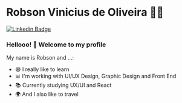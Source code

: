 <!--
### Hi there 👋
**robsonvinicius/robsonvinicius** is a ✨ _special_ ✨ repository because its `README.md` (this file) appears on your GitHub profile.

Here are some ideas to get you started:

- 🔭 I’m currently working on ...
- 🌱 I’m currently learning ...
- 👯 I’m looking to collaborate on ...
- 🤔 I’m looking for help with ...
- 💬 Ask me about ...
- 📫 How to reach me: ...
- 😄 Pronouns: ...
- ⚡ Fun fact: ...

[![Youtube Badge](https://img.shields.io/badge/-YouTube-c14438?style=flat-square&logo=YouTube&logoColor=white&link=https://www.youtube.com/user/marcelorde391/)](https://www.youtube.com/user/marcelorde391/)

-->

# Robson Vinicius de Oliveira :man_technologist:

[![Linkedin Badge](https://img.shields.io/badge/-LinkedIn-blue?style=flat-square&logo=Linkedin&logoColor=white&link=https://www.linkedin.com/in/robsonvinicius/)](https://www.linkedin.com/in/robsonvinicius/)


### Hellooo! 👋 Welcome to my profile

My name is Robson and ...:

 - 😄 I really like to learn
 - 📊 I'm working with UI/UX Design, Graphic Design and Front End
 - 📚 Currently studying UX/UI and React
 - 🌍 And I also like to travel
